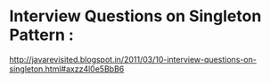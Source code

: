 # Interview Questions on Singleton Pattern :
http://javarevisited.blogspot.in/2011/03/10-interview-questions-on-singleton.html#axzz4l0e5BbB6 
